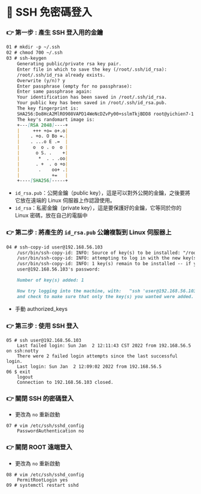 # 📝 SSH 免密碼登入
### 👉 第一步 : 產生 SSH 登入用的金鑰
```markdown
01 # mkdir -p ~/.ssh
02 # chmod 700 ~/.ssh
03 # ssh-keygen
    Generating public/private rsa key pair.
    Enter file in which to save the key (/root/.ssh/id_rsa): 
    /root/.ssh/id_rsa already exists.
    Overwrite (y/n)? y
    Enter passphrase (empty for no passphrase): 
    Enter same passphrase again: 
    Your identification has been saved in /root/.ssh/id_rsa.
    Your public key has been saved in /root/.ssh/id_rsa.pub.
    The key fingerprint is:
    SHA256:Do8HcA2MlRO908VAPD14WeNcDZvPy00+sslmTkjBDD8 root@yichien7-1
    The key's randomart image is:
    +---[RSA 2048]----+
    |     +++ +o= o+.o|
    |    . +o. O Bo =.|
    |    . ...o E .=  |
    |     o  o . o  o |
    |      o S. .    +|
    |       *  . . .oo|
    |      . +  . o +o|
    |       .    oo+ .|
    |            +=   |
    +----[SHA256]-----+
```

* `id_rsa.pub`：公開金鑰（public key），這是可以對外公開的金鑰，之後要將它放在遠端的 Linux 伺服器上作認證使用。
* `id_rsa`：私密金鑰（private key），這是要保護好的金鑰，它等同於你的 Linux 密碼，放在自己的電腦中

### 👉 第二步 : 將產生的 `id_rsa.pub` 公鑰複製到 Linux 伺服器上

```markdown
04 # ssh-copy-id user@192.168.56.103
    /usr/bin/ssh-copy-id: INFO: Source of key(s) to be installed: "/root/.ssh/id_rsa.pub"
    /usr/bin/ssh-copy-id: INFO: attempting to log in with the new key(s), to filter out any that are already installed
    /usr/bin/ssh-copy-id: INFO: 1 key(s) remain to be installed -- if you are prompted now it is to install the new keys
    user@192.168.56.103's password: 

    Number of key(s) added: 1

    Now try logging into the machine, with:   "ssh 'user@192.168.56.103'"
    and check to make sure that only the key(s) you wanted were added.
```
* 手動 authorized_keys
### 👉 第三步 : 使用 SSH 登入
```
05 # ssh user@192.168.56.103
    Last failed login: Sun Jan  2 12:11:43 CST 2022 from 192.168.56.5 on ssh:notty
    There were 2 failed login attempts since the last successful login.
    Last login: Sun Jan  2 12:09:02 2022 from 192.168.56.5
06 $ exit
    logout
    Connection to 192.168.56.103 closed.
```

### 👉 關閉 SSH 的密碼登入
* 更改為 `no` 重新啟動
```
07 # vim /etc/ssh/sshd_config
    PasswordAuthentication no
```
### 👉 關閉 ROOT 遠端登入
* 更改為 `no` 重新啟動
```
08 # vim /etc/ssh/sshd_config
    PermitRootLogin yes
09 # systemctl restart sshd
```

